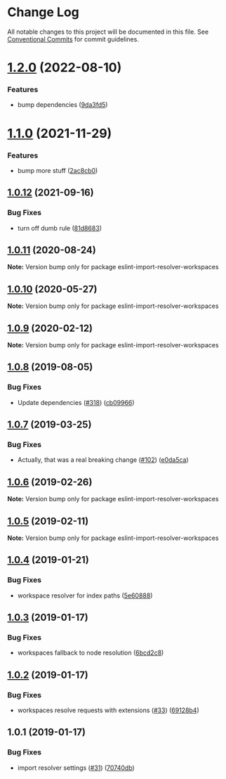 # Change Log

All notable changes to this project will be documented in this file.
See [Conventional Commits](https://conventionalcommits.org) for commit guidelines.

# [1.2.0](https://github.com/4Catalyzer/javascript/compare/eslint-import-resolver-workspaces@1.1.0...eslint-import-resolver-workspaces@1.2.0) (2022-08-10)


### Features

* bump dependencies ([9da3fd5](https://github.com/4Catalyzer/javascript/commit/9da3fd57aa743d010e4cd054c934096cd698fc5d))





# [1.1.0](https://github.com/4Catalyzer/javascript/compare/eslint-import-resolver-workspaces@1.0.12...eslint-import-resolver-workspaces@1.1.0) (2021-11-29)


### Features

* bump more stuff ([2ac8cb0](https://github.com/4Catalyzer/javascript/commit/2ac8cb09a1316c850c020de502c3c0879391e98f))





## [1.0.12](https://github.com/4Catalyzer/javascript/compare/eslint-import-resolver-workspaces@1.0.11...eslint-import-resolver-workspaces@1.0.12) (2021-09-16)


### Bug Fixes

* turn off dumb rule ([81d8683](https://github.com/4Catalyzer/javascript/commit/81d8683336235b9bded4a6c3e9d4d27c7e4431b3))





## [1.0.11](https://github.com/4Catalyzer/javascript/compare/eslint-import-resolver-workspaces@1.0.10...eslint-import-resolver-workspaces@1.0.11) (2020-08-24)

**Note:** Version bump only for package eslint-import-resolver-workspaces





## [1.0.10](https://github.com/4Catalyzer/javascript/compare/eslint-import-resolver-workspaces@1.0.9...eslint-import-resolver-workspaces@1.0.10) (2020-05-27)

**Note:** Version bump only for package eslint-import-resolver-workspaces





## [1.0.9](https://github.com/4Catalyzer/javascript/compare/eslint-import-resolver-workspaces@1.0.8...eslint-import-resolver-workspaces@1.0.9) (2020-02-12)

**Note:** Version bump only for package eslint-import-resolver-workspaces





## [1.0.8](https://github.com/4Catalyzer/javascript/compare/eslint-import-resolver-workspaces@1.0.7...eslint-import-resolver-workspaces@1.0.8) (2019-08-05)


### Bug Fixes

* Update dependencies ([#318](https://github.com/4Catalyzer/javascript/issues/318)) ([cb09966](https://github.com/4Catalyzer/javascript/commit/cb09966))





## [1.0.7](https://github.com/4Catalyzer/javascript/compare/eslint-import-resolver-workspaces@1.0.6...eslint-import-resolver-workspaces@1.0.7) (2019-03-25)


### Bug Fixes

* Actually, that was a real breaking change ([#102](https://github.com/4Catalyzer/javascript/issues/102)) ([e0da5ca](https://github.com/4Catalyzer/javascript/commit/e0da5ca))





## [1.0.6](https://github.com/4Catalyzer/javascript/compare/eslint-import-resolver-workspaces@1.0.5...eslint-import-resolver-workspaces@1.0.6) (2019-02-26)

**Note:** Version bump only for package eslint-import-resolver-workspaces





## [1.0.5](https://github.com/4Catalyzer/javascript/compare/eslint-import-resolver-workspaces@1.0.4...eslint-import-resolver-workspaces@1.0.5) (2019-02-11)

**Note:** Version bump only for package eslint-import-resolver-workspaces





## [1.0.4](https://github.com/4Catalyzer/javascript/compare/eslint-import-resolver-workspaces@1.0.3...eslint-import-resolver-workspaces@1.0.4) (2019-01-21)


### Bug Fixes

* workspace resolver for index paths ([5e60888](https://github.com/4Catalyzer/javascript/commit/5e60888))





## [1.0.3](https://github.com/4Catalyzer/javascript/compare/eslint-import-resolver-workspaces@1.0.2...eslint-import-resolver-workspaces@1.0.3) (2019-01-17)


### Bug Fixes

* workspaces fallback to node resolution ([6bcd2c8](https://github.com/4Catalyzer/javascript/commit/6bcd2c8))





## [1.0.2](https://github.com/4Catalyzer/javascript/compare/eslint-import-resolver-workspaces@1.0.1...eslint-import-resolver-workspaces@1.0.2) (2019-01-17)


### Bug Fixes

* workspaces resolve requests with extensions ([#33](https://github.com/4Catalyzer/javascript/issues/33)) ([69128b4](https://github.com/4Catalyzer/javascript/commit/69128b4))





## 1.0.1 (2019-01-17)


### Bug Fixes

* import resolver settings ([#31](https://github.com/4Catalyzer/javascript/issues/31)) ([70740db](https://github.com/4Catalyzer/javascript/commit/70740db))
